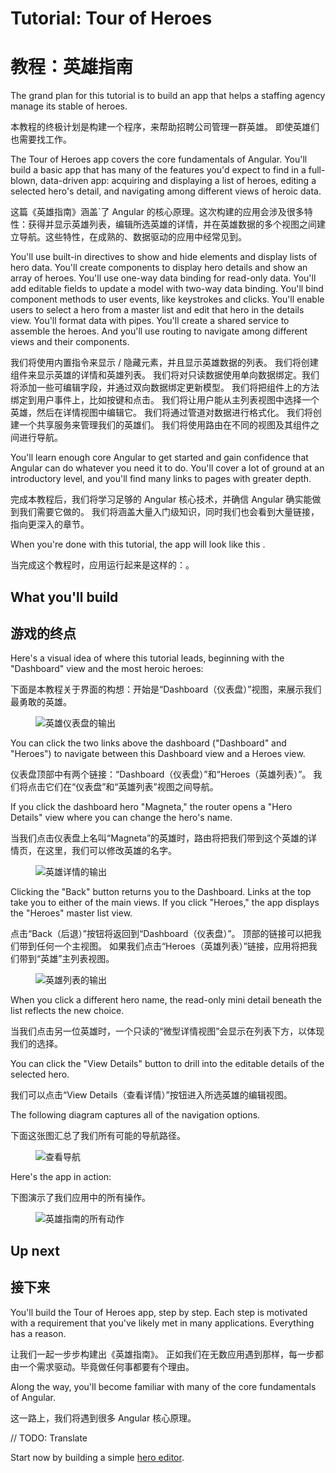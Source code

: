 # Tutorial: Tour of Heroes

# 教程：英雄指南

The grand plan for this tutorial is to build an app that helps a staffing agency manage its stable of heroes.

本教程的终极计划是构建一个程序，来帮助招聘公司管理一群英雄。
  即使英雄们也需要找工作。

The Tour of Heroes app covers the core fundamentals of Angular. You'll build a basic app that
has many of the features you'd expect to find in a full-blown, data-driven app: acquiring and displaying
a list of heroes, editing a selected hero's detail, and navigating among different
views of heroic data.

这篇《英雄指南》涵盖`了 Angular 的核心原理。这次构建的应用会涉及很多特性：获得并显示英雄列表，编辑所选英雄的详情，并在英雄数据的多个视图之间建立导航。这些特性，在成熟的、数据驱动的应用中经常见到。

You'll use built-in directives to show and hide elements and display lists of hero data.
You'll create components to display hero details and show an array of heroes.
You'll use one-way data binding for read-only data. You'll add editable fields to update a model
with two-way data binding. You'll bind component methods to user events, like keystrokes and clicks.
You'll enable users to select a hero from a master list and edit that hero in the details view. You'll
format data with pipes. You'll create a shared service to assemble the heroes.
And you'll use routing to navigate among different views and their components.
<!-- CF: Should this be a bullet list? -->

我们将使用内置指令来显示 / 隐藏元素，并且显示英雄数据的列表。
  我们将创建组件来显示英雄的详情和英雄列表。
  我们将对只读数据使用单向数据绑定。我们将添加一些可编辑字段，并通过双向数据绑定更新模型。
  我们将把组件上的方法绑定到用户事件上，比如按键和点击。
  我们将让用户能从主列表视图中选择一个英雄，然后在详情视图中编辑它。
  我们将通过管道对数据进行格式化。
  我们将创建一个共享服务来管理我们的英雄们。
  我们将使用路由在不同的视图及其组件之间进行导航。

You'll learn enough core Angular to get started and gain confidence that
Angular can do whatever you need it to do.
You'll cover a lot of ground at an introductory level, and you'll find many links
to pages with greater depth.

完成本教程后，我们将学习足够的 Angular 核心技术，并确信 Angular 确实能做到我们需要它做的。
  我们将涵盖大量入门级知识，同时我们也会看到大量链接，指向更深入的章节。

When you're done with this tutorial, the app will look like this <live-example name="toh-pt6"></live-example>.


当完成这个教程时，应用运行起来是这样的：<live-example name="toh-6"></live-example>。



## What you'll build

## 游戏的终点

Here's a visual idea of where this tutorial leads, beginning with the "Dashboard"
view and the most heroic heroes:

下面是本教程关于界面的构想：开始是“Dashboard（仪表盘）”视图，来展示我们最勇敢的英雄。


<figure>
  <img src='generated/images/guide/toh/heroes-dashboard-1.png' alt="英雄仪表盘的输出">
</figure>



You can click the two links above the dashboard ("Dashboard" and "Heroes")
to navigate between this Dashboard view and a Heroes view.

仪表盘顶部中有两个链接：“Dashboard（仪表盘）”和“Heroes（英雄列表）”。
  我们将点击它们在“仪表盘”和“英雄列表”视图之间导航。

If you click the dashboard hero "Magneta," the router opens a "Hero Details" view
where you can change the hero's name.

当我们点击仪表盘上名叫“Magneta”的英雄时，路由将把我们带到这个英雄的详情页，在这里，我们可以修改英雄的名字。


<figure>
  <img src='generated/images/guide/toh/hero-details-1.png' alt="英雄详情的输出">
</figure>



Clicking the "Back" button returns you to the Dashboard.
Links at the top take you to either of the main views.
If you click "Heroes," the app displays the "Heroes" master list view.

点击“Back（后退）”按钮将返回到“Dashboard（仪表盘）”。
顶部的链接可以把我们带到任何一个主视图。
如果我们点击“Heroes（英雄列表）”链接，应用将把我们带到“英雄”主列表视图。


<figure>
  <img src='generated/images/guide/toh/heroes-list-2.png' alt="英雄列表的输出">
</figure>



When you click a different hero name, the read-only mini detail beneath the list reflects the new choice.

当我们点击另一位英雄时，一个只读的“微型详情视图”会显示在列表下方，以体现我们的选择。

You can click the "View Details" button to drill into the
editable details of the selected hero.

我们可以点击“View Details（查看详情）”按钮进入所选英雄的编辑视图。

The following diagram captures all of the navigation options.

下面这张图汇总了我们所有可能的导航路径。


<figure>
  <img src='generated/images/guide/toh/nav-diagram.png' alt="查看导航">
</figure>



Here's the app in action:

下图演示了我们应用中的所有操作。


<figure>
  <img src='generated/images/guide/toh/toh-anim.gif' alt="英雄指南的所有动作">
</figure>




## Up next

## 接下来

You'll build the Tour of Heroes app, step by step.
Each step is motivated with a requirement that you've likely
met in many applications. Everything has a reason.

让我们一起一步步构建出《英雄指南》。
  正如我们在无数应用遇到那样，每一步都由一个需求驱动。毕竟做任何事都要有个理由。

Along the way, you'll become familiar with many of the core fundamentals of Angular.

这一路上，我们将遇到很多 Angular 核心原理。

// TODO: Translate

Start now by building a simple [hero editor](tutorial/toh-pt1 "The Hero Editor").
